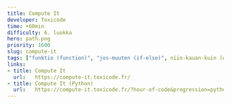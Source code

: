 ```yaml
---
title: Compute It
developer: Toxicode
time: +60min
difficulty: 6. luokka
hero: path.png
priority: 1600
slug: compute-it
tags: ["funktio (function)", "jos-muuten (if-else)", niin-kauan-kuin (while)]
links:
- title: Compute It
  url:   https://compute-it.toxicode.fr/
- title: Compute It (Python)
  url:   https://compute-it.toxicode.fr/?hour-of-code&progression=python
---
```


